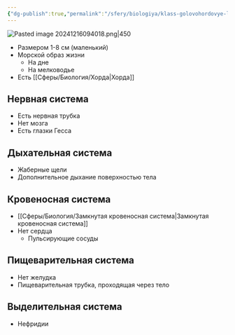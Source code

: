 ```yaml
---
{"dg-publish":true,"permalink":"/sfery/biologiya/klass-golovohordovye-lanczetniki/","tags":["Зоология"]}
---
```


![Pasted image 20241216094018.png|450](/img/user/%D0%90%D1%80%D1%85%D0%B8%D0%B2/%D0%9A%D1%8D%D1%88/Pasted%20image%2020241216094018.png)
- Размером 1-8 см (маленький)
- Морской образ жизни 
    - На дне
    - На мелководье 
- Есть [[Сферы/Биология/Хорда\|Хорда]] 
## Нервная система
- Есть нервная трубка
- Нет мозга
- Есть глазки Гесса 
## Дыхательная система 
- Жаберные щели
- Дополнительное дыхание поверхностью тела
## Кровеносная система 
- [[Сферы/Биология/Замкнутая кровеносная система\|Замкнутая кровеносная система]]
- Нет сердца 
	- Пульсирующие сосуды 
## Пищеварительная система
- Нет желудка 
- Пищеварительная трубка, проходящая через тело
## Выделительная система 
- Нефридии